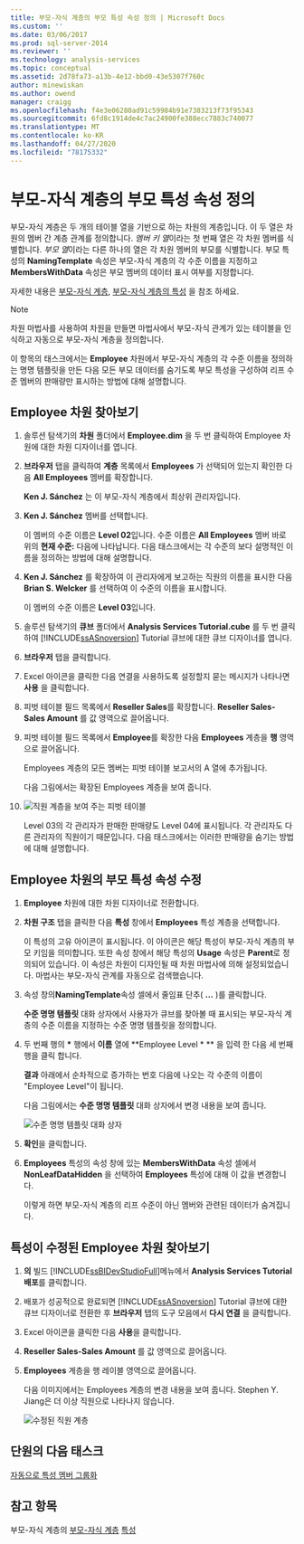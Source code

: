 ```yaml
---
title: 부모-자식 계층의 부모 특성 속성 정의 | Microsoft Docs
ms.custom: ''
ms.date: 03/06/2017
ms.prod: sql-server-2014
ms.reviewer: ''
ms.technology: analysis-services
ms.topic: conceptual
ms.assetid: 2d78fa73-a13b-4e12-bbd0-43e5307f760c
author: minewiskan
ms.author: owend
manager: craigg
ms.openlocfilehash: f4e3e06280ad91c59984b91e7383213f73f95343
ms.sourcegitcommit: 6fd8c1914de4c7ac24900fe388ecc7883c740077
ms.translationtype: MT
ms.contentlocale: ko-KR
ms.lasthandoff: 04/27/2020
ms.locfileid: "78175332"
---
```

# <a name="defining-parent-attribute-properties-in-a-parent-child-hierarchy"></a>부모-자식 계층의 부모 특성 속성 정의
  부모-자식 계층은 두 개의 테이블 열을 기반으로 하는 차원의 계층입니다. 이 두 열은 차원의 멤버 간 계층 관계를 정의합니다. *멤버 키 열*이라는 첫 번째 열은 각 차원 멤버를 식별합니다. *부모 열*이라는 다른 하나의 열은 각 차원 멤버의 부모를 식별합니다. 부모 특성의 **NamingTemplate** 속성은 부모-자식 계층의 각 수준 이름을 지정하고 **MembersWithData** 속성은 부모 멤버의 데이터 표시 여부를 지정합니다.

 자세한 내용은 [부모-자식 계층](multidimensional-models/parent-child-dimension.md), [부모-자식 계층의 특성](multidimensional-models/parent-child-dimension-attributes.md) 을 참조 하세요.

> [!NOTE]
>  차원 마법사를 사용하여 차원을 만들면 마법사에서 부모-자식 관계가 있는 테이블을 인식하고 자동으로 부모-자식 계층을 정의합니다.

 이 항목의 태스크에서는 **Employee** 차원에서 부모-자식 계층의 각 수준 이름을 정의하는 명명 템플릿을 만든 다음 모든 부모 데이터를 숨기도록 부모 특성을 구성하여 리프 수준 멤버의 판매량만 표시하는 방법에 대해 설명합니다.

## <a name="browsing-the-employee-dimension"></a>Employee 차원 찾아보기

1.  솔루션 탐색기의 **차원** 폴더에서 **Employee.dim** 을 두 번 클릭하여 Employee 차원에 대한 차원 디자이너를 엽니다.

2.  **브라우저** 탭을 클릭하여 **계층** 목록에서 **Employees** 가 선택되어 있는지 확인한 다음 **All Employees** 멤버를 확장합니다.

     **Ken J. Sánchez** 는 이 부모-자식 계층에서 최상위 관리자입니다.

3.  **Ken J. Sánchez** 멤버를 선택합니다.

     이 멤버의 수준 이름은 **Level 02**입니다. 수준 이름은 **All Employees** 멤버 바로 위의 **현재 수준:** 다음에 나타납니다. 다음 태스크에서는 각 수준의 보다 설명적인 이름을 정의하는 방법에 대해 설명합니다.

4.  **Ken J. Sánchez** 를 확장하여 이 관리자에게 보고하는 직원의 이름을 표시한 다음 **Brian S. Welcker** 를 선택하여 이 수준의 이름을 표시합니다.

     이 멤버의 수준 이름은 **Level 03**입니다.

5.  솔루션 탐색기의 **큐브** 폴더에서 **Analysis Services Tutorial.cube** 를 두 번 클릭하여 [!INCLUDE[ssASnoversion](../includes/ssasnoversion-md.md)] Tutorial 큐브에 대한 큐브 디자이너를 엽니다.

6.  **브라우저** 탭을 클릭합니다.

7.  Excel 아이콘을 클릭한 다음 연결을 사용하도록 설정할지 묻는 메시지가 나타나면 **사용** 을 클릭합니다.

8.  피벗 테이블 필드 목록에서 **Reseller Sales**를 확장합니다. **Reseller Sales-Sales Amount** 를 값 영역으로 끌어옵니다.

9. 피벗 테이블 필드 목록에서 **Employee**를 확장한 다음 **Employees** 계층을 **행** 영역으로 끌어옵니다.

     Employees 계층의 모든 멤버는 피벗 테이블 보고서의 A 열에 추가됩니다.

     다음 그림에서는 확장된 Employees 계층을 보여 줍니다.

10. ![직원 계층을 보여 주는 피벗 테이블](../../2014/tutorials/media/l4-employee-1.gif "직원 계층을 보여 주는 피벗 테이블")

     Level 03의 각 관리자가 판매한 판매량도 Level 04에 표시됩니다. 각 관리자도 다른 관리자의 직원이기 때문입니다. 다음 태스크에서는 이러한 판매량을 숨기는 방법에 대해 설명합니다.

## <a name="modifying-parent-attribute-properties-in-the-employee-dimension"></a>Employee 차원의 부모 특성 속성 수정

1.  **Employee** 차원에 대한 차원 디자이너로 전환합니다.

2.  **차원 구조** 탭을 클릭한 다음 **특성** 창에서 **Employees** 특성 계층을 선택합니다.

     이 특성의 고유 아이콘이 표시됩니다. 이 아이콘은 해당 특성이 부모-자식 계층의 부모 키임을 의미합니다. 또한 속성 창에서 해당 특성의 **Usage** 속성은 **Parent**로 정의되어 있습니다. 이 속성은 차원이 디자인될 때 차원 마법사에 의해 설정되었습니다. 마법사는 부모-자식 관계를 자동으로 검색했습니다.

3.  속성 창의**NamingTemplate**속성 셀에서 줄임표 단추( **...** )를 클릭합니다.

     **수준 명명 템플릿** 대화 상자에서 사용자가 큐브를 찾아볼 때 표시되는 부모-자식 계층의 수준 이름을 지정하는 수준 명명 템플릿을 정의합니다.

4.  두 번째 행의 **\*** 행에서 **이름** 열에 **Employee Level \* ** 을 입력 한 다음 세 번째 행을 클릭 합니다.

     **결과** 아래에서 순차적으로 증가하는 번호 다음에 나오는 각 수준의 이름이 "Employee Level"이 됩니다.

     다음 그림에서는 **수준 명명 템플릿** 대화 상자에서 변경 내용을 보여 줍니다.

     ![수준 명명 템플릿 대화 상자](../../2014/tutorials/media/l4-namingtemplate.gif "수준 명명 템플릿 대화 상자")

5.  **확인**을 클릭합니다.

6.  **Employees** 특성의 속성 창에 있는 **MembersWithData** 속성 셀에서 **NonLeafDataHidden** 을 선택하여 **Employees** 특성에 대해 이 값을 변경합니다.

     이렇게 하면 부모-자식 계층의 리프 수준이 아닌 멤버와 관련된 데이터가 숨겨집니다.

## <a name="browsing-the-employee-dimension-with-the-modified-attributes"></a>특성이 수정된 Employee 차원 찾아보기

1.  **의** 빌드 [!INCLUDE[ssBIDevStudioFull](../includes/ssbidevstudiofull-md.md)]메뉴에서 **Analysis Services Tutorial 배포**를 클릭합니다.

2.  배포가 성공적으로 완료되면 [!INCLUDE[ssASnoversion](../includes/ssasnoversion-md.md)] Tutorial 큐브에 대한 큐브 디자이너로 전환한 후 **브라우저** 탭의 도구 모음에서 **다시 연결** 을 클릭합니다.

3.  Excel 아이콘을 클릭한 다음 **사용**을 클릭합니다.

4.  **Reseller Sales-Sales Amount** 를 값 영역으로 끌어옵니다.

5.  **Employees** 계층을 행 레이블 영역으로 끌어옵니다.

     다음 이미지에서는 Employees 계층의 변경 내용을 보여 줍니다. Stephen Y. Jiang은 더 이상 직원으로 나타나지 않습니다.

     ![수정된 직원 계층](../../2014/tutorials/media/l4-employee-2.png "수정된 직원 계층")

## <a name="next-task-in-lesson"></a>단원의 다음 태스크
 [자동으로 특성 멤버 그룹화](lesson-4-3-automatically-grouping-attribute-members.md)

## <a name="see-also"></a>참고 항목
 부모-자식 계층의 [부모-자식 계층](multidimensional-models/parent-child-dimension.md) [특성](multidimensional-models/parent-child-dimension-attributes.md)


